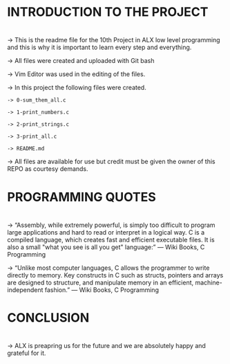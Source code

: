 # INTRODUCTION TO THE PROJECT
#
-> This is the readme file for the 10th Project in ALX low level programming and this is why it is important to learn every step and everything.

-> All files were created and uploaded with Git bash

-> Vim Editor was used in the editing of the files.

-> In this project the following files were created.

	-> 0-sum_them_all.c

	-> 1-print_numbers.c

	-> 2-print_strings.c

	-> 3-print_all.c

	-> README.md

-> All files are available for use but credit must be given the owner of this REPO as courtesy demands.

# PROGRAMMING QUOTES
#
-> “Assembly, while extremely powerful, is simply too difficult to program large applications and hard to read or interpret in a logical way. C is a compiled language, which creates fast and efficient executable files. It is also a small "what you see is all you get" language:” ― Wiki Books, C Programming

-> “Unlike most computer languages, C allows the programmer to write directly to memory. Key constructs in C such as structs, pointers and arrays are designed to structure, and manipulate memory in an efficient, machine-independent fashion.”
― Wiki Books, C Programming

# CONCLUSION
#
-> ALX is preapring us for the future and we are absolutely happy and grateful for it.
